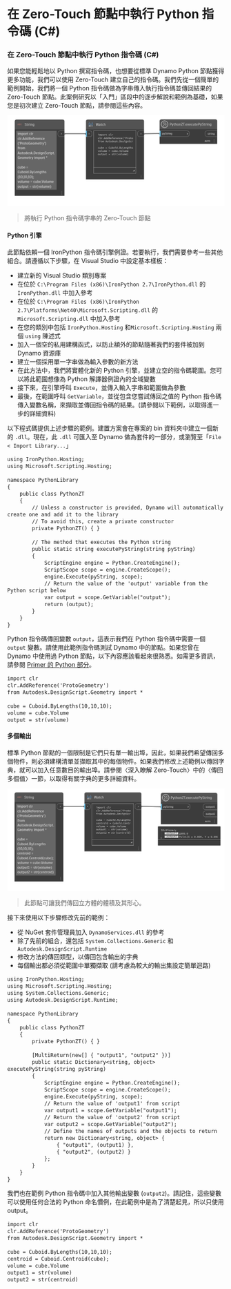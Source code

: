 # 在 Zero-Touch 節點中執行 Python 指令碼 (C#) 

### 在 Zero-Touch 節點中執行 Python 指令碼 (C#) <a href="#executing-python-scripts-in-zero-touch-nodes-c" id="executing-python-scripts-in-zero-touch-nodes-c"></a>

如果您能輕鬆地以 Python 撰寫指令碼，也想要從標準 Dynamo Python 節點獲得更多功能，我們可以使用 Zero-Touch 建立自己的指令碼。我們先從一個簡單的範例開始，我們將一個 Python 指令碼做為字串傳入執行指令碼並傳回結果的 Zero-Touch 節點。此案例研究以「入門」區段中的逐步解說和範例為基礎，如果您是初次建立 Zero-Touch 節點，請參閱這些內容。

![將執行 Python 指令碼字串的 Zero-Touch 節點](images/python-case-study.png)

> 將執行 Python 指令碼字串的 Zero-Touch 節點

#### Python 引擎 <a href="#python-engine" id="python-engine"></a>

此節點依賴一個 IronPython 指令碼引擎例證。若要執行，我們需要參考一些其他組合。請遵循以下步驟，在 Visual Studio 中設定基本樣板：

* 建立新的 Visual Studio 類別專案
* 在位於 `C:\Program Files (x86)\IronPython 2.7\IronPython.dll` 的 `IronPython.dll` 中加入參考
* 在位於 `C:\Program Files (x86)\IronPython 2.7\Platforms\Net40\Microsoft.Scripting.dll` 的 `Microsoft.Scripting.dll` 中加入參考
* 在您的類別中包括 `IronPython.Hosting` 和`Microsoft.Scripting.Hosting` 兩個 `using` 陳述式
* 加入一個空的私用建構函式，以防止額外的節點隨著我們的套件被加到 Dynamo 資源庫
* 建立一個採用單一字串做為輸入參數的新方法
* 在此方法中，我們將實體化新的 Python 引擎，並建立空的指令碼範圍。您可以將此範圍想像為 Python 解譯器例證內的全域變數
* 接下來，在引擎呼叫 `Execute`，並傳入輸入字串和範圍做為參數
* 最後，在範圍呼叫 `GetVariable`，並從包含您嘗試傳回之值的 Python 指令碼傳入變數名稱，來擷取並傳回指令碼的結果。(請參閱以下範例，以取得進一步的詳細資料)

以下程式碼提供上述步驟的範例。建置方案會在專案的 bin 資料夾中建立一個新的 `.dll`。現在，此 `.dll` 可匯入至 Dynamo 做為套件的一部分，或瀏覽至「`File < Import Library...`」

```
using IronPython.Hosting;
using Microsoft.Scripting.Hosting;

namespace PythonLibrary
{
    public class PythonZT
    {
        // Unless a constructor is provided, Dynamo will automatically create one and add it to the library
        // To avoid this, create a private constructor
        private PythonZT() { }

        // The method that executes the Python string
        public static string executePyString(string pyString)
        {
            ScriptEngine engine = Python.CreateEngine();
            ScriptScope scope = engine.CreateScope();
            engine.Execute(pyString, scope);
            // Return the value of the 'output' variable from the Python script below
            var output = scope.GetVariable("output");
            return (output);
        }
    }
}
```

Python 指令碼傳回變數 `output`，這表示我們在 Python 指令碼中需要一個 `output` 變數。請使用此範例指令碼測試 Dynamo 中的節點。如果您曾在 Dynamo 中使用過 Python 節點，以下內容應該看起來很熟悉。如需更多資訊，請參閱 [Primer 的 Python 部分](http://dynamoprimer.com/en/09\_Custom-Nodes/9-4\_Python.html)。

```
import clr
clr.AddReference('ProtoGeometry')
from Autodesk.DesignScript.Geometry import *

cube = Cuboid.ByLengths(10,10,10);
volume = cube.Volume
output = str(volume)
```

#### 多個輸出 <a href="#multiple-outputs" id="multiple-outputs"></a>

標準 Python 節點的一個限制是它們只有單一輸出埠，因此，如果我們希望傳回多個物件，則必須建構清單並擷取其中的每個物件。如果我們修改上述範例以傳回字典，就可以加入任意數目的輸出埠。請參閱〈深入瞭解 Zero-Touch〉中的〈傳回多個值〉一節，以取得有關字典的更多詳細資料。

![此節點可讓我們傳回立方體的體積及其形心。](images/python-multi-case-study.png)

> 此節點可讓我們傳回立方體的體積及其形心。

接下來使用以下步驟修改先前的範例：

* 從 NuGet 套件管理員加入 `DynamoServices.dll` 的參考
* 除了先前的組合，還包括 `System.Collections.Generic` 和 `Autodesk.DesignScript.Runtime`
* 修改方法的傳回類型，以傳回包含輸出的字典
* 每個輸出都必須從範圍中單獨擷取 (請考慮為較大的輸出集設定簡單迴路)

```
using IronPython.Hosting;
using Microsoft.Scripting.Hosting;
using System.Collections.Generic;
using Autodesk.DesignScript.Runtime;

namespace PythonLibrary
{
    public class PythonZT
    {
        private PythonZT() { }

        [MultiReturn(new[] { "output1", "output2" })]
        public static Dictionary<string, object> executePyString(string pyString)
        {
            ScriptEngine engine = Python.CreateEngine();
            ScriptScope scope = engine.CreateScope();
            engine.Execute(pyString, scope);
            // Return the value of 'output1' from script
            var output1 = scope.GetVariable("output1");
            // Return the value of 'output2' from script
            var output2 = scope.GetVariable("output2");
            // Define the names of outputs and the objects to return
            return new Dictionary<string, object> {
                { "output1", (output1) },
                { "output2", (output2) }
            };
        }
    }
}
```

我們也在範例 Python 指令碼中加入其他輸出變數 (`output2`)。請記住，這些變數可以使用任何合法的 Python 命名慣例，在此範例中是為了清楚起見，所以只使用 output。

```
import clr
clr.AddReference('ProtoGeometry')
from Autodesk.DesignScript.Geometry import *

cube = Cuboid.ByLengths(10,10,10);
centroid = Cuboid.Centroid(cube);
volume = cube.Volume
output1 = str(volume)
output2 = str(centroid)
```
